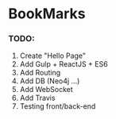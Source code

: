 # BookMarks

### TODO:

1. Create "Hello Page"
2. Add Gulp + ReactJS + ES6
3. Add Routing
4. Add DB (Neo4j ...)
5. Add WebSocket
6. Add Travis
7. Testing front/back-end
